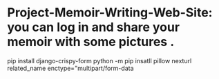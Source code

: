 # Project-Memoir-Writing-Web-Site: you can  log in and share  your  memoir with some pictures .

pip install django-crispy-form
python -m pip insatll pillow 
nexturl 
related_name
enctype="multipart/form-data
<div id="carouselExampleSlidesOnly" class="carousel slide" data-ride="carousel">
